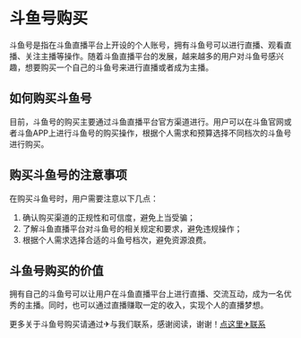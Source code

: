 # 斗鱼号购买

斗鱼号是指在斗鱼直播平台上开设的个人账号，拥有斗鱼号可以进行直播、观看直播、关注主播等操作。随着斗鱼直播平台的发展，越来越多的用户对斗鱼号感兴趣，想要购买一个自己的斗鱼号来进行直播或者成为主播。

## 如何购买斗鱼号

目前，斗鱼号的购买主要通过斗鱼直播平台官方渠道进行。用户可以在斗鱼官网或者斗鱼APP上进行斗鱼号的购买操作，根据个人需求和预算选择不同档次的斗鱼号进行购买。

## 购买斗鱼号的注意事项

在购买斗鱼号时，用户需要注意以下几点：

1. 确认购买渠道的正规性和可信度，避免上当受骗；
2. 了解斗鱼直播平台对斗鱼号的相关规定和要求，避免违规操作；
3. 根据个人需求选择合适的斗鱼号档次，避免资源浪费。

## 斗鱼号购买的价值

拥有自己的斗鱼号可以让用户在斗鱼直播平台上进行直播、交流互动，成为一名优秀的主播。同时，也可以通过直播赚取一定的收入，实现个人的直播梦想。

更多关于斗鱼号购买请通过✈与我们联系，感谢阅读，谢谢！[点这里✈联系](https://d.k02.cc)